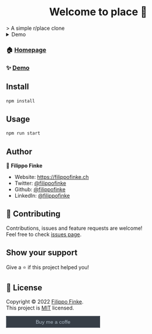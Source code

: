 <h1 align="center">Welcome to place 👋</h1>
> A simple r/place clone

<details>
 <summary>Demo</summary>
 
 <p align="center">
   <img src="https://user-images.githubusercontent.com/37296364/162973999-1ee4d620-1079-43c8-b2de-ab9fa3b08c34.gif" alt="Demo" />
 </p>
</details>

### 🏠 [Homepage](https://github.com/filippofinke/place#readme)

### ✨ [Demo](https://place.filippofinke.ch)

## Install

```sh
npm install
```

## Usage

```sh
npm run start
```

## Author

👤 **Filippo Finke**

- Website: https://filippofinke.ch
- Twitter: [@filippofinke](https://twitter.com/filippofinke)
- Github: [@filippofinke](https://github.com/filippofinke)
- LinkedIn: [@filippofinke](https://linkedin.com/in/filippofinke)

## 🤝 Contributing

Contributions, issues and feature requests are welcome!<br />Feel free to check [issues page](https://github.com/filippofinke/place/issues).

## Show your support

Give a ⭐️ if this project helped you!

## 📝 License

Copyright © 2022 [Filippo Finke](https://github.com/filippofinke).<br />
This project is [MIT](https://github.com/filippofinke/place/blob/master/LICENSE) licensed.

<a href="https://www.buymeacoffee.com/filippofinke">
  <img src="https://github.com/filippofinke/filippofinke/raw/main/images/buymeacoffe.png" alt="Buy Me A McFlurry">
</a>
